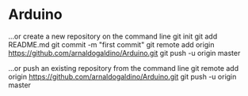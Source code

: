 # Arduino

...or create a new repository on the command line
git init
git add README.md
git commit -m "first commit"
git remote add origin https://github.com/arnaldogaldino/Arduino.git
git push -u origin master

…or push an existing repository from the command line
git remote add origin https://github.com/arnaldogaldino/Arduino.git
git push -u origin master
